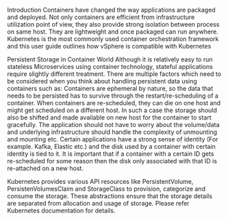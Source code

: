 Introduction
Containers have changed the way applications are packaged and deployed. Not only containers are efficient from infrastructure utilization point of view, they also provide strong isolation between process on same host. They are lightweight and once packaged can run anywhere. Kubernetes is the most commonly used container orchestration framework and this user guide outlines how vSphere is compatible with Kubernetes

Persistent Storage in Container World
Although it is relatively easy to run stateless Microservices using container technology, stateful applications require slightly different treatment. There are multiple factors which need to be considered when you think about handling persistent data using containers such as:
Containers are ephemeral by nature, so the data that needs to be persisted has to survive through the restart/re-scheduling of a container.
When containers are re-scheduled, they can die on one host and might get scheduled on a different host. In such a case the storage should also be shifted and made available on new host for the container to start gracefully.
The application should not have to worry about the volume/data and underlying infrastructure should handle the complexity of unmounting and mounting etc.
Certain applications have a strong sense of identity (For example. Kafka, Elastic etc.) and the disk used by a container with certain identity is tied to it. It is important that if a container with a certain ID gets re-scheduled for some reason then the disk only associated with that ID is re-attached on a new host.
 
Kubernetes provides various API resources like PersistentVolume, PersistenVolumesClaim and StorageClass to provision, categorize and consume the storage. These abstractions ensure that the storage details are separated from allocation and usage of storage. Please refer Kubernetes  documentation for details.
 
